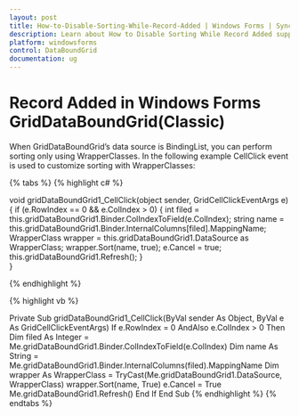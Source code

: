 ```yaml
---
layout: post
title: How-to-Disable-Sorting-While-Record-Added | Windows Forms | Syncfusion
description: Learn about How to Disable Sorting While Record Added support in Syncfusion Windows Forms GridDataBoundGrid(Classic) control and more details.
platform: windowsforms
control: DataBoundGrid
documentation: ug
---
```


# Record Added in Windows Forms GridDataBoundGrid(Classic)



When GridDataBoundGrid’s data source is BindingList, you can perform sorting only using WrapperClasses. In the following example CellClick event is used to customize sorting with WrapperClasses:

{% tabs %}
{% highlight c# %}

void gridDataBoundGrid1_CellClick(object sender, GridCellClickEventArgs e)
{
    if (e.RowIndex == 0 && e.ColIndex > 0)
    {
        int filed = this.gridDataBoundGrid1.Binder.ColIndexToField(e.ColIndex);
        string name = this.gridDataBoundGrid1.Binder.InternalColumns[filed].MappingName;
        WrapperClass wrapper = this.gridDataBoundGrid1.DataSource as WrapperClass;
        wrapper.Sort(name, true);
        e.Cancel = true;
        this.gridDataBoundGrid1.Refresh();
    }   
}

{% endhighlight %}

{% highlight vb %}

Private Sub gridDataBoundGrid1_CellClick(ByVal sender As Object, ByVal e As GridCellClickEventArgs)
If e.RowIndex = 0 AndAlso e.ColIndex > 0 Then
Dim filed As Integer = Me.gridDataBoundGrid1.Binder.ColIndexToField(e.ColIndex)
Dim name As String = Me.gridDataBoundGrid1.Binder.InternalColumns(filed).MappingName
Dim wrapper As WrapperClass = TryCast(Me.gridDataBoundGrid1.DataSource, WrapperClass)
wrapper.Sort(name, True)
e.Cancel = True
Me.gridDataBoundGrid1.Refresh()
End If
End Sub
{% endhighlight %}
{% endtabs %}
